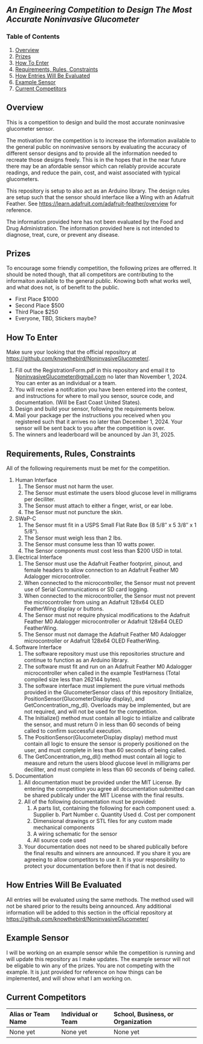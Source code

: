 ## _An Engineering Competition to Design The Most Accurate Noninvasive Glucometer_
### Table of Contents
1. [Overview](#overview)
2. [Prizes](#prizes)
3. [How To Enter](#how-to-enter)
4. [Requirements, Rules, Constraints](#requirements-rules-constraints)
5. [How Entries Will Be Evaluated](#how-entries-will-be-evaluated)
6. [Example Sensor](#example-sensor)
7. [Current Competitors](#current-competitors)

## Overview
This is a competition to design and build the most accurate noninvasive glucometer sensor. 

The motivation for the competition is to increase the information available to the general public on noninvasive sensors by evaluating the accuracy of different sensor designs and to provide all the information needed to recreate those designs freely.  This is in the hopes that in the near future there may be an afordable sensor which can reliably provide accurate readings, and reduce the pain, cost, and waist associated with typical glucometers.

This repository is setup to also act as an Arduino library.  The design rules are setup such that the sensor should interface like a Wing with an Adafruit Feather.  See https://learn.adafruit.com/adafruit-feather/overview for reference.

The information provided here has not been evaluated by the Food and Drug Administration.  The information provided here is not intended to diagnose, treat, cure, or prevent any disease.

## Prizes
To encourage some friendly competition, the following prizes are offerred.  It should be noted though, that all competitors are contributing to the informaiton available to the general public.  Knowing both what works well, and what does not, is of benefit to the public.
 - First Place $1000
 - Second Place $500
 - Third Place $250
 - Everyone, TBD, Stickers maybe?

## How To Enter
Make sure your looking that the official repository at https://github.com/knowthebird/NoninvasiveGlucometer/.
  1. Fill out the RegistrationForm.pdf in this  repository and email it to NoninvasiveGlucometer@gmail.com no later than November 1, 2024. You can enter as an individual or a team.
  2. You will receive a notifcation you have been entered into the contest, and instructions for where to mail you sensor, source code, and documentation. (Will be East Coast United States).
  3. Design and build your sensor, following the requirements below.
  4. Mail your package per the instructions you received when you registered such that it arrives no later than December 1, 2024. Your sensor will be sent back to you after the competition is over.
  5. The winners and leaderboard will be anounced by Jan 31, 2025.

## Requirements, Rules, Constraints
All of the following requirements must be met for the competition.

  1. Human Interface
     1. The Sensor must not harm the user.
     2. The Sensor must estimate the users blood glucose level in milligrams per deciliter.
     3. The Sensor must attach to either a finger, wrist, or ear lobe.
     4. The Sensor must not puncture the skin.
  2. SWaP-C
     1. The Sensor must fit in a USPS Small Flat Rate Box (8 5/8″ x 5 3/8″ x 1 5/8").
     2. The Sensor must weigh less than 2 lbs.
     3. The Sensor must consume less than 10 watts power.
     4. The Sensor components must cost less than $200 USD in total.
  3. Electrical Interface
     1. The Sensor must use the Adafruit Feather footprint, pinout, and female headers to allow connection to an Adafruit Feather M0 Adalogger microcontroller.
     2. When connected to the microcontroller, the Sensor must not prevent use of Serial Communications or SD card logging.
     3. When connected to the microcontroller, the Sensor must not prevent the microcontroller from using an Adafruit 128x64 OLED FeatherWing display or buttons.
     4. The Sensor must not require physical modifications to the Adafruit Feather M0 Adalogger microcontroller or Adafruit 128x64 OLED FeatherWing.
     5. The Sensor must not damage the Adafruit Feather M0 Adalogger microcontroller or Adafruit 128x64 OLED FeatherWing.
  4. Software Interface
     1. The software repository must use this repositories structure and continue to function as an Arduino library.
     2. The software must fit and run on an Adafruit Feather M0 Adalogger microcontroller when called in the example TestHarness (Total compiled size less than 262144 bytes).
     3. The software interface must implement the pure virtual methods provided in the GlucometerSensor class of this repository (Initialize, PositionSensor(GlucometerDisplay display), and GetConcentration_mg_dl). Overloads may be implemented, but are not required, and will not be used for the competition.
     4. The Initialize() method must contain all logic to intialize and calibrate the sensor, and must return 0 in less than 60 seconds of being called to confirm successful execution.
     5. The PositionSensor(GlucometerDisplay display) method must contain all logic to ensure the sensor is properly positioned on the user, and must complete in less than 60 seconds of being called.
     6. The GetConcentration_mg_dl() method must contain all logic to measure and return the users blood glucose level in milligrams per deciliter, and must complete in less than 60 seconds of being called.
 5. Documentation
     1. All documentation must be provided under the MIT License. By entering the competition you agree all documentation submitted can be shared publicaly under the MIT License with the final results.
     2. All of the following documentation must be provided:
        1. A parts list, containing the following for each component used:
           a. Supplier
           b. Part Number
           c. Quantity Used
           d. Cost per component
        2. Dimensional drawings or STL files for any custom made mechanical components
        3. A wiring schematic for the sensor
        4. All source code used
    3. Your documentation does not need to be shared publically before the final results and winners are announced. If you share it you are agreeing to allow competitors to use it. It is your responsibility to protect your documentation before then if that is not desired.

## How Entries Will Be Evaluated
All entries will be evaluated using the same methods.  The method used will not be shared prior to the results being announced.  Any additional information will be added to this section in the official repository at https://github.com/knowthebird/NoninvasiveGlucometer/

## Example Sensor
I will be working on an example sensor while the competition is running and will update this repository as I make updates.  The example sensor will not be eligable to win any of the prizes.  You are not competing with the example.  It is just provided for reference on how things can be implemented, and will show what I am working on.

## Current Competitors
| Alias or Team Name | Individual or Team | School, Business, or Organization |
| :--------- | :-------- | :------- |
| None yet   | None yet  | None yet |


